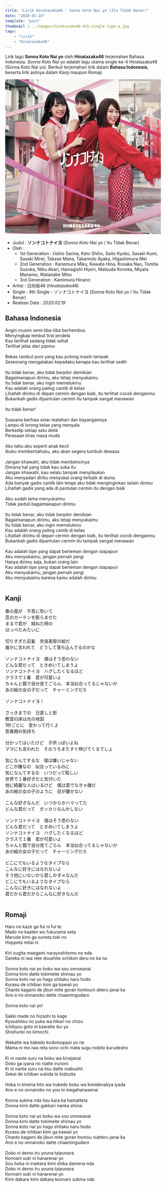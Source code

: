 ```yaml
---
title: "Lirik Hinatazaka46 - Sonna Koto Nai yo (Itu Tidak Benar)"
date: "2020-01-24"
template: "post"
thumbnail : ../images/hinatazaka46-4th-single-type-a.jpg
tags:
    - "Lirik"
    - "Hinatazaka46"
---
```


Lirik lagu **Sonna Koto Nai yo** oleh **Hinatazaka46** terjemahan Bahasa Indonesia. *Sonna Koto Nai yo* adalah lagu utama single ke-4 Hinatazaka46 (Sonna Koto Nai yo). Berikut terjemahan lirik dalam **Bahasa Indonesia**, beserta lirik aslinya dalam Kanji maupun Romaji.

<div class="cdcover">
	<img src="../images/hinatazaka46-4th-single-type-a.jpg" alt="Hinatazaka46 4th Single Limited Edition Type A"/>
</div>

- Judul : **ソンナコトナイヨ** (*Sonna Koto Nai yo* / Itu Tidak Benar)
- Oleh :
	- 1st Generation : Ushio Sarina, Kato Shiho, Saito Kyoko, Sasaki Kumi, Sasaki Mirei, Takase Mana, Takamoto Ayaka, Higashimura Mei
	- 2nd Generation : Kanemura Miku, Kawata Hina, Kosaka Nao, Tomita Suzuka, Nibu Akari, Hamagishi Hiyori, Matsuda Konoka, Miyata Manamo, Watanabe Miho
	- 3rd Generation : Kamimura Hinano
- Artist : 日向坂46 (*Hinatazaka46*)
- Single : 4th Single - ソンナコトナイヨ (*Sonna Koto Nai yo* / Itu Tidak Benar)
- Realese Date : *2020.02.19*

## Bahasa Indonesia
Angin musim semi tiba-tiba berhembus<br>
Menyingkap lembut tirai jendela<br>
Kau terlihat sedang tidak sehat<br>
Terlihat jelas dari pipimu<br>
<br>
Bekas rambut poni yang kau potong masih tampak<br>
Seseorang mengatakan kepadaku kenapa kau terlihat sedih<br>
<br>
Itu tidak benar, aku tidak berpikir demikian<br>
Bagaimanapun dirimu, aku tetap menyukaimu<br>
Itu tidak benar, aku ingin memelukmu<br>
Kau adalah orang paling cantik di kelas<br>
Lihatlah dirimu di depan cermin dengan baik, itu terlihat cocok denganmu<br>
Bukankah gadis dipantulan cermin itu tampak sangat menawan<br>
<br>
Itu tidak benar!<br>
<br>
Suasana berhias sinar matahari dan bayangannya<br>
Lampu di lorong kelas yang menyala<br>
Berkedip setiap satu detik<br>
Perasaan khas masa muda<br>
<br>
Aku tahu aku seperti anak kecil<br>
Ibuku memberitahuku, aku akan segera tumbuh dewasa<br>
<br>
Jangan khawatir, aku tidak membencinya<br>
Dimana hal yang tidak kau suka itu<br>
Jangan khawatir, kau selalu tampak menyilaukan<br>
Aku menyadari diriku menyukai orang terbaik di dunia<br>
Ada banyak gadis cantik lain tetapi aku tidak menginginkan selain dirimu<br>
Lihatlah gadis yang ada di pantulan cermin itu dengan baik<br>
<br>
Aku sudah lama menyukaimu<br>
Tidak peduli bagaimanapun dirimu<br>
<br>
Itu tidak benar, aku tidak berpikir demikian<br>
Bagaimanapun dirimu, aku tetap menyukaimu<br>
Itu tidak benar, aku ingin memelukmu<br>
Kau adalah orang paling cantik di kelas<br>
Lihatlah dirimu di depan cermin dengan baik, itu terlihat cocok denganmu<br>
Bukankah gadis dipantulan cermin itu tampak sangat menawan<br>
<br>
Kau adalah tipe yang dapat berteman dengan siapapun<br>
Aku menyukaimu, jangan pernah pergi<br>
Hanya dirimu saja, bukan orang lain<br>
Kau adalah tipe yang dapat berteman dengan siapapun<br>
Aku menyukaimu, jangan pernah pergi<br>
Aku menyukaimu karena kamu adalah dirimu<br>
<br>

## Kanji
春の風が　不意に吹いて<br>
窓のカーテンを膨らませた<br>
まるで君が　拗ねた時の<br>
ほっぺたみたいに<br>
<br>
切りすぎた前髪　奈良美智の絵だ<br>
誰かに言われて　どうして落ち込んでるのかな<br>
<br>
ソンナコトナイヨ　僕はそう思わない<br>
どんな君だって　ときめいてしまうよ<br>
ソンナコトナイヨ　ハグしたくなるほど<br>
クラスで１番　君が可愛いよ<br>
ちゃんと鏡で自分見てごらん　本当似合ってるじゃないか<br>
あの絵の女の子だって　チャーミングだろ<br>
<br>
ソンナコトナイヨ！<br>
<br>
さっきまでの　日差しと影<br>
教室の床は光の地図<br>
1秒ごとに　変わって行くよ<br>
思春期の気持ち<br>
<br>
分かってはいたけど　子供っぽいよね<br>
ママにも言われた　そのうちまたすぐ伸びてくるでしょ<br>
<br>
気になんてするな　僕は嫌いじゃない<br>
どこが嫌なの　似合っているのに<br>
気になんてするな　いつだって眩しい<br>
世界で１番好きだと気付いた<br>
他に綺麗な人はいるけど　僕は君でなきゃ嫌だ<br>
あの絵の女の子のように　目が離せない<br>
<br>
こんな好きなんだ　いつからかハマってた<br>
どんな君だって　ガッカリなんかしない<br>
<br>
ソンナコトナイヨ　僕はそう思わない<br>
どんな君だって　ときめいてしまうよ<br>
ソンナコトナイヨ　ハグしたくなるほど<br>
クラスで１番　君が可愛いよ<br>
ちゃんと鏡で自分見てごらん　本当似合ってるじゃないか<br>
あの絵の女の子だって　チャーミングだろ<br>
<br>
どこにでもいるようなタイプなら<br>
こんなに好きにはなれないよ<br>
そう他にいないから君しかダメなんだ<br>
どこにでもいるようなタイプなら<br>
こんなに好きにはなれないよ<br>
君だから君だからこんなに好きなんだ<br>
<br>

## Romaji
Haru no kaze ga fui ni fui te<br>
Mado no kaaten wo fukurama seta<br>
Marude kimi ga suneta toki no<br>
Hoppeta mitai ni<br>
<br>
Kiri sugita maegami narayoshitomo no eda<br>
Dareka ni iwa rete doushite ochikon deru no ka na<br>
<br>
Sonna koto nai yo boku wa sou omowanai<br>
Donna kimi datte tokimeite shimau yo<br>
Sonna koto nai yo hagu shitaku naru hodo<br>
Kurasu de ichiban kimi ga kawaii yo<br>
Chanto kagami de jibun mite goran hontouni atteru janai ka<br>
Ano e no onnanoko datte chaamingudaro<br>
<br>
Sonna koto nai yo!<br>
<br>
Sakki made no hizashi to kage<br>
Kyoushitsu no yuka wa hikari no chizu<br>
Ichibyou goto ni kawatte iku yo<br>
Shishunki no kimochi<br>
<br>
Wakatte wa itakedo kodomoppoi yo ne<br>
Mama ni mo iwa reta sono ochi mata sugu nobite kurudesho<br>
<br>
Ki ni nante suru na boku wa kiraijanai<br>
Doko ga iyana no niatte irunoni<br>
Ki ni nante suru na itsu datte mabushii<br>
Sekai de ichiban sukida to kidzuita<br>
<br>
Hoka ni kireina hito wa irukedo boku wa kimidenakya iyada<br>
Ano e no onnanoko no you ni megahanasenai<br>
<br>
Konna sukina nda itsu kara ka hamatteta<br>
Donna kimi datte gakkari nanka shinai<br>
<br>
Sonna koto nai yo boku wa sou omowanai<br>
Donna kimi datte tokimeite shimau yo<br>
Sonna koto nai yo hagu shitaku naru hodo<br>
Kurasu de ichiban kimi ga kawaii yo<br>
Chanto kagami de jibun mite goran hontou niatteru janai ka<br>
Ano e no onnanoko datte chaamingudaro<br>
<br>
Doko ni demo iru youna taipunara<br>
Konnani suki ni hanarenai yo<br>
Sou hoka ni inaikara kimi shika damena nda<br>
Doko ni demo iru youna taipunara<br>
Konnani suki ni hanarenai yo<br>
Kimi dakara kimi dakara konnani sukina nda<br>
<br>
